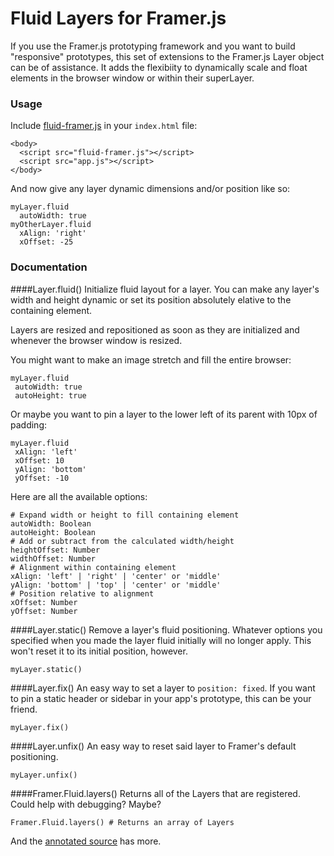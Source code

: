 # Fluid Layers for Framer.js

If you use the Framer.js prototyping framework and you want to build "responsive" prototypes, this set of extensions to the Framer.js Layer object can be of assistance. It adds the flexibiity to dynamically scale and float elements in the browser window or within their superLayer.

### Usage

Include [fluid-framer.js](https://rawgit.com/stakes/fluid-framer/master/build/fluid-framer.js) in your `index.html` file:
```
<body>
  <script src="fluid-framer.js"></script>
  <script src="app.js"></script>
</body>
```

And now give any layer dynamic dimensions and/or position like so:
```
myLayer.fluid
  autoWidth: true
myOtherLayer.fluid
  xAlign: 'right'
  xOffset: -25
```


### Documentation

####Layer.fluid()
Initialize fluid layout for a layer. You can make any layer's width and height dynamic or set its position absolutely elative to the containing element.

Layers are resized and repositioned as soon as they are initialized and whenever the browser window is resized.

You might want to make an image stretch and fill the entire browser:
```
myLayer.fluid
 autoWidth: true
 autoHeight: true
```

Or maybe you want to pin a layer to the lower left of its parent with 10px of padding:
```
myLayer.fluid
 xAlign: 'left'
 xOffset: 10
 yAlign: 'bottom'
 yOffset: -10
```

Here are all the available options:

```
# Expand width or height to fill containing element
autoWidth: Boolean
autoHeight: Boolean 
# Add or subtract from the calculated width/height
heightOffset: Number
widthOffset: Number
# Alignment within containing element
xAlign: 'left' | 'right' | 'center' or 'middle'
yAlign: 'bottom' | 'top' | 'center' or 'middle'
# Position relative to alignment
xOffset: Number
yOffset: Number
```

####Layer.static()
Remove a layer's fluid positioning. Whatever options you specified when you made the layer fluid initially will no longer apply. This won't reset it to its initial position, however.

```
myLayer.static()
```

####Layer.fix()
An easy way to set a layer to `position: fixed`. If you want to pin a static header or sidebar in your app's prototype, this can be your friend.

```
myLayer.fix()
```

####Layer.unfix()
An easy way to reset said layer to Framer's default positioning.
```
myLayer.unfix()
```

####Framer.Fluid.layers()
Returns all of the Layers that are registered. Could help with debugging? Maybe?
```
Framer.Fluid.layers() # Returns an array of Layers
```

And the [annotated source](http://stakes.github.io/fluid-framer/) has more.
